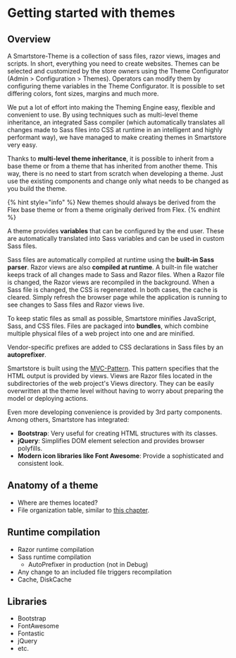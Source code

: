 # Getting started with themes

## Overview

A Smartstore-Theme is a collection of sass files, razor views, images and scripts. In short, everything you need to create websites. Themes can be selected and customized by the store owners using the Theme Configurator (Admin > Configuration > Themes). Operators can modify them by configuring theme variables in the Theme Configurator. It is possible to set differing colors, font sizes, margins and much more.

We put a lot of effort into making the Theming Engine easy, flexible and convenient to use. By using techniques such as multi-level theme inheritance, an integrated Sass compiler (which automatically translates all changes made to Sass files into CSS at runtime in an intelligent and highly performant way), we have managed to make creating themes in Smartstore very easy.

Thanks to **multi-level theme inheritance**, it is possible to inherit from a base theme or from a theme that has inherited from another theme. This way, there is no need to start from scratch when developing a theme. Just use the existing components and change only what needs to be changed as you build the theme.

{% hint style="info" %}
New themes should always be derived from the Flex base theme or from a theme originally derived from Flex.
{% endhint %}

A theme provides **variables** that can be configured by the end user. These are automatically translated into Sass variables and can be used in custom Sass files.

Sass files are automatically compiled at runtime using the **built-in Sass parser**. Razor views are also **compiled at runtime**. A built-in file watcher keeps track of all changes made to Sass and Razor files. When a Razor file is changed, the Razor views are recompiled in the background. When a Sass file is changed, the CSS is regenerated. In both cases, the cache is cleared. Simply refresh the browser page while the application is running to see changes to Sass files and Razor views live.

To keep static files as small as possible, Smartstore minifies JavaScript, Sass, and CSS files. Files are packaged into **bundles**, which combine multiple physical files of a web project into one and are minified.

Vendor-specific prefixes are added to CSS declarations in Sass files by an **autoprefixer**.

Smartstore is built using the [MVC-Pattern](https://learn.microsoft.com/en-us/aspnet/core/mvc/overview?view=aspnetcore-7.0). This pattern specifies that the HTML output is provided by views. Views are Razor files located in the subdirectories of the web project's Views directory. They can be easily overwritten at the theme level without having to worry about preparing the model or deploying actions.

Even more developing convenience is provided by 3rd party components. Among others, Smartstore has integrated:

* **Bootstrap**: Very useful for creating HTML structures with its classes.
* **jQuery**: Simplifies DOM element selection and provides browser polyfills.
* **Modern icon libraries like Font Awesome**: Provide a sophisticated and consistent look.

## Anatomy of a theme

* Where are themes located?
* File organization table, similar to [this chapter](../modules/getting-started-with-modules.md#files-and-folders-best-practices).

## Runtime compilation

* Razor runtime compilation
* Sass runtime compilation
  * AutoPrefixer in production (not in Debug)
* Any change to an included file triggers recompilation
* Cache, DiskCache

## Libraries

* Bootstrap
* FontAwesome
* Fontastic
* jQuery
* etc.
